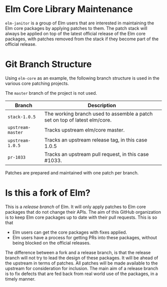 # Elm Core Library Maintenance

`elm-janitor` is a group of Elm users that are interested in maintaining the
Elm core packages by applying patches to them. The patch stack will always
be applied on top of the latest official release of the Elm core packages,
with patches removed from the stack if they become part of the official release.

# Git Branch Structure

Using `elm-core` as an example, the following branch structure is used in
the various core patching projects.

The `master` branch of the project is not used.

| Branch | Description |
| --- | --- |
| `stack-1.0.5` | The working branch used to assemble a patch set on top of latest elm/core. |
| `upstream-master` | Tracks upstream elm/core master. |
| `upstream-1.0.5` | Tracks an upstream release tag, in this case 1.0.5 |
| `pr-1033` | Tracks an upstream pull request, in this case \#1033. |

Patches are prepared and maintained with one patch per branch.

# Is this a fork of Elm?

This is a *release branch* of Elm. It will only apply patches to Elm core packages that do not
change their APIs. The aim of this GitHub organization is to keep Elm core packages up to
date with their pull requests. This is so that

  * Elm users can get the core packages with fixes applied.
  * Elm users have a process for getting PRs into these packages, without being blocked
    on the official releases.
    
The difference between a fork and a release branch, is that the release branch will not try to
lead the design of these packages. It will be ahead of the upstream in terms of patches. All
patches will be made available to the upstream for consideration for inclusion. The main aim
of a release branch is to fix defects that are fed back from real world use of the packages,
in a timely manner.
